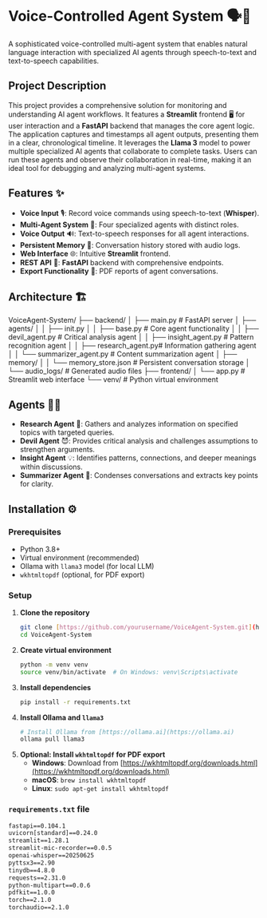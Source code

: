 # Voice-Controlled Agent System 🗣️🤖

A sophisticated voice-controlled multi-agent system that enables natural language interaction with specialized AI agents through speech-to-text and text-to-speech capabilities.

## Project Description

This project provides a comprehensive solution for monitoring and understanding AI agent workflows. It features a **Streamlit** frontend 🖥️ for user interaction and a **FastAPI** backend that manages the core agent logic. The application captures and timestamps all agent outputs, presenting them in a clear, chronological timeline. It leverages the **Llama 3** model to power multiple specialized AI agents that collaborate to complete tasks. Users can run these agents and observe their collaboration in real-time, making it an ideal tool for debugging and analyzing multi-agent systems.

## Features ✨

* **Voice Input** 🎙️: Record voice commands using speech-to-text (**Whisper**).
* **Multi-Agent System** 🤝: Four specialized agents with distinct roles.
* **Voice Output** 🔊: Text-to-speech responses for all agent interactions.
* **Persistent Memory** 🧠: Conversation history stored with audio logs.
* **Web Interface** 🌐: Intuitive **Streamlit** frontend.
* **REST API** 🚀: **FastAPI** backend with comprehensive endpoints.
* **Export Functionality** 📄: PDF reports of agent conversations.

## Architecture 🏗️
VoiceAgent-System/
├── backend/
│   ├── main.py              # FastAPI server
│   ├── agents/
│   │   ├── init.py
│   │   ├── base.py          # Core agent functionality
│   │   ├── devil_agent.py   # Critical analysis agent
│   │   ├── insight_agent.py # Pattern recognition agent
│   │   ├── research_agent.py# Information gathering agent
│   │   └── summarizer_agent.py # Content summarization agent
│   ├── memory/
│   │   └── memory_store.json # Persistent conversation storage
│   └── audio_logs/          # Generated audio files
├── frontend/
│   └── app.py              # Streamlit web interface
└── venv/                   # Python virtual environment
## Agents 🧑‍💼

* **Research Agent** 🔬: Gathers and analyzes information on specified topics with targeted queries.
* **Devil Agent** 😈: Provides critical analysis and challenges assumptions to strengthen arguments.
* **Insight Agent** 💡: Identifies patterns, connections, and deeper meanings within discussions.
* **Summarizer Agent** 📝: Condenses conversations and extracts key points for clarity.

## Installation ⚙️

### Prerequisites

* Python 3.8+
* Virtual environment (recommended)
* Ollama with `llama3` model (for local LLM)
* `wkhtmltopdf` (optional, for PDF export)

### Setup

1.  **Clone the repository**
    ```bash
    git clone [https://github.com/yourusername/VoiceAgent-System.git](https://github.com/yourusername/VoiceAgent-System.git)
    cd VoiceAgent-System
    ```
2.  **Create virtual environment**
    ```bash
    python -m venv venv
    source venv/bin/activate  # On Windows: venv\Scripts\activate
    ```
3.  **Install dependencies**
    ```bash
    pip install -r requirements.txt
    ```
4.  **Install Ollama and `llama3`**
    ```bash
    # Install Ollama from [https://ollama.ai](https://ollama.ai)
    ollama pull llama3
    ```
5.  **Optional: Install `wkhtmltopdf` for PDF export**
    * **Windows**: Download from [https://wkhtmltopdf.org/downloads.html](https://wkhtmltopdf.org/downloads.html)
    * **macOS**: `brew install wkhtmltopdf`
    * **Linux**: `sudo apt-get install wkhtmltopdf`

### `requirements.txt` file

```txt
fastapi==0.104.1
uvicorn[standard]==0.24.0
streamlit==1.28.1
streamlit-mic-recorder==0.0.5
openai-whisper==20250625
pyttsx3==2.90
tinydb==4.8.0
requests==2.31.0
python-multipart==0.0.6
pdfkit==1.0.0
torch==2.1.0
torchaudio==2.1.0
